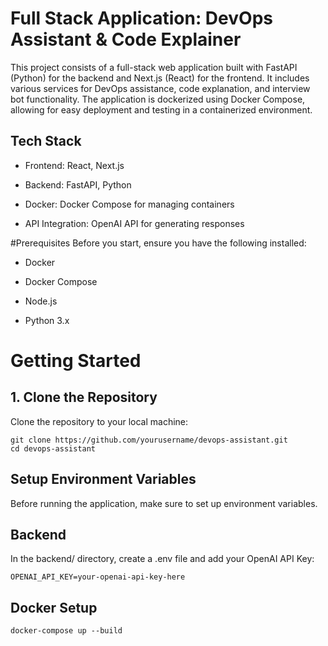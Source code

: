# Full Stack Application: DevOps Assistant & Code Explainer
This project consists of a full-stack web application built with FastAPI (Python) for the backend and Next.js (React) for the frontend. It includes various services for DevOps assistance, code explanation, and interview bot functionality. The application is dockerized using Docker Compose, allowing for easy deployment and testing in a containerized environment.



## Tech Stack
- Frontend: React, Next.js

- Backend: FastAPI, Python

- Docker: Docker Compose for managing containers

- API Integration: OpenAI API for generating responses

#Prerequisites
Before you start, ensure you have the following installed:

- Docker

- Docker Compose

- Node.js

- Python 3.x


# Getting Started
## 1. Clone the Repository
Clone the repository to your local machine:
```
git clone https://github.com/yourusername/devops-assistant.git
cd devops-assistant
```

## Setup Environment Variables
Before running the application, make sure to set up environment variables.

## Backend
In the backend/ directory, create a .env file and add your OpenAI API Key:

```
OPENAI_API_KEY=your-openai-api-key-here
```

 ## Docker Setup

 ```
docker-compose up --build
```



